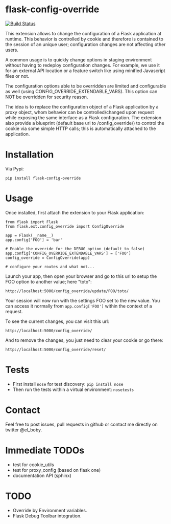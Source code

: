flask-config-override
=====================

[![Build Status](https://travis-ci.org/elboby/flask-config-override.png?branch=master)](https://travis-ci.org/elboby/flask-config-override)

This extension allows to change the configuration of a Flask application at runtime. This behavior is controlled by cookie and therefore is contained to the session of an unique user; configuration changes are not affecting other users.

A common usage is to quickly change options in staging environment without having to redeploy configuration changes. For example, we use it for an external API location or a feature switch like using minified Javascript files or not.

The configuration options able to be overridden are limited and configurable as well (using CONFIG_OVERRIDE_EXTENDABLE_VARS). This option can NOT be overridden for security reason.

The idea is to replace the configuration object of a Flask application by a proxy object, whom behavior can be controlled/changed upon request while exposing the same interface as a Flask configuration. The extension also provide a blueprint (default base url to /config_override/) to control the cookie via some simple HTTP calls; this is automatically attached to the application.

Installation
============
Via Pypi:

    pip install flask-config-override

Usage
=====
Once installed, first attach the extension to your Flask application:

    from flask import Flask
    from flask.ext.config_override import ConfigOverride

    app = Flask(__name__)
    app.config['FOO'] = 'bar'

    # Enable the override for the DEBUG option (default to false)
    app.config['CONFIG_OVERRIDE_EXTENDABLE_VARS'] = ['FOO']
    config_override = ConfigOverride(app)

    # configure your routes and what not...

Launch your app, then open your browser and go to this url to setup the FOO option to another value; here "toto":

    http://localhost:5000/config_override/update/FOO/toto/

Your session will now run with the settings FOO set to the new value. You can access it normally from `app.config['FOO']` within the context of a request.

To see the current changes, you can visit this url:

    http://localhost:5000/config_override/

And to remove the changes, you just need to clear your cookie or go there:

    http://localhost:5000/config_override/reset/


Tests
=====
* First install `nose` for test discovery: `pip install nose`
* Then run the tests within a virtual environment: `nosetests`


Contact
=======
Feel free to post issues, pull requests in github or contact me directly on twitter @el_boby.


Immediate TODOs
===============
* test for cookie_utils
* test for proxy_config (based on flask one)
* documentation API (sphinx)


TODO
====
* Override by Environment variables.
* Flask Debug Toolbar integration.